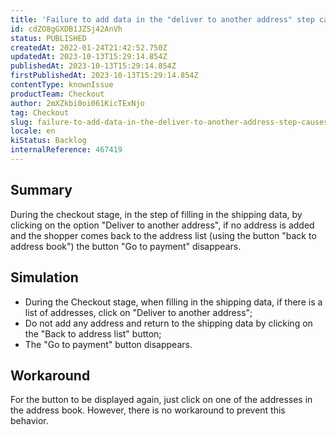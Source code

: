 ```yaml
---
title: 'Failure to add data in the "deliver to another address" step causes the "go to payment" button to disappear'
id: cdZO8gGXDB1JZSj42AnVh
status: PUBLISHED
createdAt: 2022-01-24T21:42:52.750Z
updatedAt: 2023-10-13T15:29:14.854Z
publishedAt: 2023-10-13T15:29:14.854Z
firstPublishedAt: 2023-10-13T15:29:14.854Z
contentType: knownIssue
productTeam: Checkout
author: 2mXZkbi0oi061KicTExNjo
tag: Checkout
slug: failure-to-add-data-in-the-deliver-to-another-address-step-causes-the-go-to-payment-button-to-disappear
locale: en
kiStatus: Backlog
internalReference: 467419
---
```


## Summary


During the checkout stage, in the step of filling in the shipping data, by clicking on the option "Deliver to another address", if no address is added and the shopper comes back to the address list (using the button "back to address book") the button "Go to payment" disappears.


##

## Simulation



- During the Checkout stage, when filling in the shipping data, if there is a list of addresses, click on "Deliver to another address";
- Do not add any address and return to the shipping data by clicking on the "Back to address list" button;
- The "Go to payment" button disappears.


##

## Workaround


For the button to be displayed again, just click on one of the addresses in the address book. However, there is no workaround to prevent this behavior.




